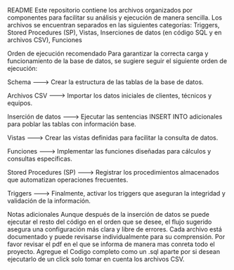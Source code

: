 README
Este repositorio contiene los archivos organizados por componentes para facilitar su análisis y ejecución de manera sencilla. Los archivos se encuentran separados en las siguientes categorías:
Triggers, Stored Procedures (SP), Vistas, Inserciones de datos (en código SQL y en archivos CSV), Funciones

Orden de ejecución recomendado
Para garantizar la correcta carga y funcionamiento de la base de datos, se sugiere seguir el siguiente orden de ejecución:

Schema ---> Crear la estructura de las tablas de la base de datos.

Archivos CSV ---> Importar los datos iniciales de clientes, técnicos y equipos.

Inserción de datos ---> Ejecutar las sentencias INSERT INTO adicionales para poblar las tablas con información base.

Vistas ---> Crear las vistas definidas para facilitar la consulta de datos.

Funciones ---> Implementar las funciones diseñadas para cálculos y consultas específicas.

Stored Procedures (SP) ---> Registrar los procedimientos almacenados que automatizan operaciones frecuentes.

Triggers ---> Finalmente, activar los triggers que aseguran la integridad y validación de la información.


Notas adicionales
Aunque después de la inserción de datos se puede ejecutar el resto del código en el orden que se desee, el flujo sugerido asegura una configuración más clara y libre de errores.
Cada archivo está documentado y puede revisarse individualmente para su comprensión.
Por favor revisar el pdf en el que se informa de manera mas conreta todo el proyecto.
Agregue el Codigo completo como un .sql aparte por si desean ejecutarlo de un click solo tomar en cuenta los archivos CSV.

